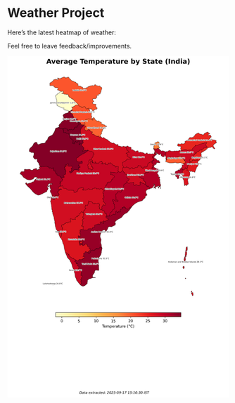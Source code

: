 # Weather Project

Here’s the latest heatmap of weather:

Feel free to leave feedback/improvements.

![India Heatmap](docs/assets/india_heatmap.png?v=CA8210)
